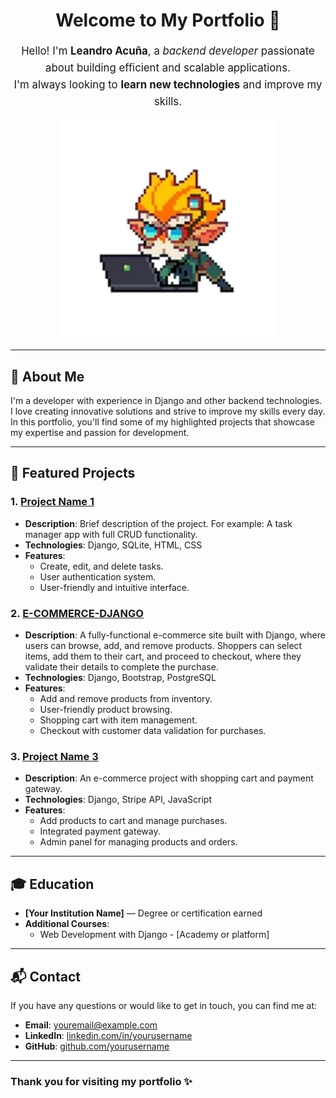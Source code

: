 <h1 align="center">Welcome to My Portfolio 👋</h1>

<p align="center" style="font-size: 1.2em; line-height: 1.6;">
  Hello! I'm <strong>Leandro Acuña</strong>, a <em>backend developer</em> passionate about building efficient and scalable applications.<br>
  I'm always looking to <strong>learn new technologies</strong> and improve my skills.
</p>



<p align="center">
  <img src="heimer%20stiker.webp" alt="Heimer Sticker" width="350">
</p>

---

## 🚀 About Me
I'm a developer with experience in Django and other backend technologies. I love creating innovative solutions and strive to improve my skills every day. In this portfolio, you'll find some of my highlighted projects that showcase my expertise and passion for development.

---

## 📂 Featured Projects

### 1. **[Project Name 1](link-to-project)**
   - **Description**: Brief description of the project. For example: A task manager app with full CRUD functionality.
   - **Technologies**: Django, SQLite, HTML, CSS
   - **Features**:
     - Create, edit, and delete tasks.
     - User authentication system.
     - User-friendly and intuitive interface.

### 2. **[E-COMMERCE-DJANGO](https://github.com/Lea2022/E-COMMERCE-DJANGO.git)**
   - **Description**: A fully-functional e-commerce site built with Django, where users can browse, add, and remove products. Shoppers can select items, add them to their cart, and proceed to checkout, where they validate their details to complete the purchase.
   - **Technologies**: Django, Bootstrap, PostgreSQL
   - **Features**:
     - Add and remove products from inventory.
     - User-friendly product browsing.
     - Shopping cart with item management.
     - Checkout with customer data validation for purchases.
### 3. **[Project Name 3](link-to-project)**
   - **Description**: An e-commerce project with shopping cart and payment gateway.
   - **Technologies**: Django, Stripe API, JavaScript
   - **Features**:
     - Add products to cart and manage purchases.
     - Integrated payment gateway.
     - Admin panel for managing products and orders.

---

## 🎓 Education
- **[Your Institution Name]** — Degree or certification earned
- **Additional Courses**:
  - Web Development with Django - [Academy or platform]

---

## 📬 Contact

If you have any questions or would like to get in touch, you can find me at:
- **Email**: [youremail@example.com](mailto:youremail@example.com)
- **LinkedIn**: [linkedin.com/in/yourusername](https://linkedin.com/in/yourusername)
- **GitHub**: [github.com/yourusername](https://github.com/yourusername)

---

### Thank you for visiting my portfolio ✨